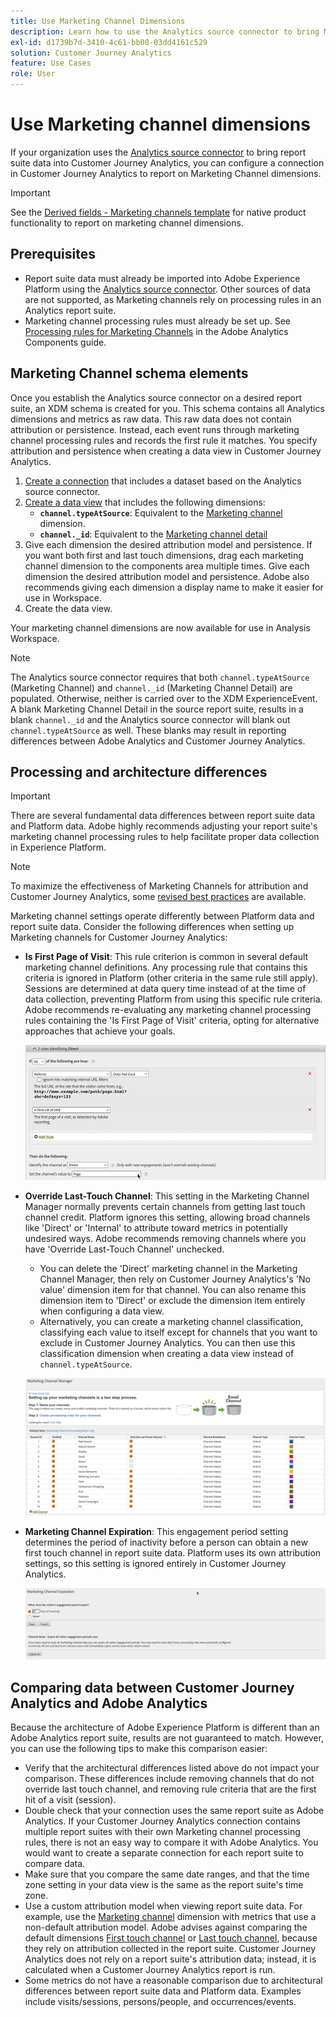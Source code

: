 ```yaml
---
title: Use Marketing Channel Dimensions
description: Learn how to use the Analytics source connector to bring Marketing Channel processing rules into Adobe Experience Platform.
exl-id: d1739b7d-3410-4c61-bb08-03dd4161c529
solution: Customer Journey Analytics
feature: Use Cases
role: User
---
```

# Use Marketing channel dimensions

If your organization uses the [Analytics source connector](https://experienceleague.adobe.com/en/docs/experience-platform/sources/connectors/adobe-applications/analytics) to bring report suite data into Customer Journey Analytics, you can configure a connection in Customer Journey Analytics to report on Marketing Channel dimensions.

>[!IMPORTANT]
>
>See the [Derived fields - Marketing channels template](/help/data-views/derived-fields/derived-fields.md#marketing-channels) for native product functionality to report on marketing channel dimensions.
>


## Prerequisites

* Report suite data must already be imported into Adobe Experience Platform using the [Analytics source connector](https://experienceleague.adobe.com/en/docs/experience-platform/sources/connectors/adobe-applications/analytics). Other sources of data are not supported, as Marketing channels rely on processing rules in an Analytics report suite.
* Marketing channel processing rules must already be set up. See [Processing rules for Marketing Channels](https://experienceleague.adobe.com/en/docs/analytics/admin/admin-tools/manage-report-suites/edit-report-suite/marketing-channels/c-rules) in the Adobe Analytics Components guide.

## Marketing Channel schema elements

Once you establish the Analytics source connector on a desired report suite, an XDM schema is created for you. This schema contains all Analytics dimensions and metrics as raw data. This raw data does not contain attribution or persistence. Instead, each event runs through marketing channel processing rules and records the first rule it matches. You specify attribution and persistence when creating a data view in Customer Journey Analytics.

1. [Create a connection](/help/connections/create-connection.md) that includes a dataset based on the Analytics source connector.
2. [Create a data view](/help/data-views/create-dataview.md) that includes the following dimensions:
   * **`channel.typeAtSource`**: Equivalent to the [Marketing channel](https://experienceleague.adobe.com/en/docs/analytics/components/dimensions/marketing-channel) dimension.
   * **`channel._id`**: Equivalent to the [Marketing channel detail](https://experienceleague.adobe.com/en/docs/analytics/components/dimensions/marketing-detail)
3. Give each dimension the desired attribution model and persistence. If you want both first and last touch dimensions, drag each marketing channel dimension to the components area multiple times. Give each dimension the desired attribution model and persistence. Adobe also recommends giving each dimension a display name to make it easier for use in Workspace.
4. Create the data view.

Your marketing channel dimensions are now available for use in Analysis Workspace.

>[!NOTE]
>
> The Analytics source connector requires that both `channel.typeAtSource` (Marketing Channel) and `channel._id` (Marketing Channel Detail) are populated. Otherwise, neither is carried over to the XDM ExperienceEvent. A blank Marketing Channel Detail in the source report suite, results in a blank `channel._id` and the Analytics source connector will blank out `channel.typeAtSource` as well. These blanks may result in reporting differences between Adobe Analytics and Customer Journey Analytics.

## Processing and architecture differences

>[!IMPORTANT]
>
>There are several fundamental data differences between report suite data and Platform data. Adobe highly recommends adjusting your report suite's marketing channel processing rules to help facilitate proper data collection in Experience Platform.

>[!NOTE]
>
>To maximize the effectiveness of Marketing Channels for attribution and Customer Journey Analytics, some [revised best practices](https://experienceleague.adobe.com/en/docs/analytics/components/marketing-channels/mchannel-best-practices) are available.

Marketing channel settings operate differently between Platform data and report suite data. Consider the following differences when setting up Marketing channels for Customer Journey Analytics:

* **Is First Page of Visit**: This rule criterion is common in several default marketing channel definitions. Any processing rule that contains this criteria is ignored in Platform (other criteria in the same rule still apply). Sessions are determined at data query time instead of at the time of data collection, preventing Platform from using this specific rule criteria. Adobe recommends re-evaluating any marketing channel processing rules containing the 'Is First Page of Visit' criteria, opting for alternative approaches that achieve your goals.
   
   ![First page of visit](../assets/first-page-of-visit.png)

* **Override Last-Touch Channel**: This setting in the Marketing Channel Manager normally prevents certain channels from getting last touch channel credit. Platform ignores this setting, allowing broad channels like 'Direct' or 'Internal' to attribute toward metrics in potentially undesired ways. Adobe recommends removing channels where you have 'Override Last-Touch Channel' unchecked.
  * You can delete the 'Direct' marketing channel in the Marketing Channel Manager, then rely on Customer Journey Analytics's 'No value' dimension item for that channel. You can also rename this dimension item to 'Direct' or exclude the dimension item entirely when configuring a data view.
  * Alternatively, you can create a marketing channel classification, classifying each value to itself except for channels that you want to exclude in Customer Journey Analytics. You can then use this classification dimension when creating a data view instead of `channel.typeAtSource`.

   ![Override last touch channel](../assets/override-last-touch-channel.png)

* **Marketing Channel Expiration**: This engagement period setting determines the period of inactivity before a person can obtain a new first touch channel in report suite data. Platform uses its own attribution settings, so this setting is ignored entirely in Customer Journey Analytics.

   ![Marketing channel expiration](../assets/marketing-channel-expiration.png)

## Comparing data between Customer Journey Analytics and Adobe Analytics

Because the architecture of Adobe Experience Platform is different than an Adobe Analytics report suite, results are not guaranteed to match. However, you can use the following tips to make this comparison easier:

* Verify that the architectural differences listed above do not impact your comparison. These differences include removing channels that do not override last touch channel, and removing rule criteria that are the first hit of a visit (session).
* Double check that your connection uses the same report suite as Adobe Analytics. If your Customer Journey Analytics connection contains multiple report suites with their own Marketing channel processing rules, there is not an easy way to compare it with Adobe Analytics. You would want to create a separate connection for each report suite to compare data.
* Make sure that you compare the same date ranges, and that the time zone setting in your data view is the same as the report suite's time zone.
* Use a custom attribution model when viewing report suite data. For example, use the [Marketing channel](https://experienceleague.adobe.com/en/docs/analytics/components/dimensions/marketing-channel) dimension with metrics that use a non-default attribution model. Adobe advises against comparing the default dimensions [First touch channel](https://experienceleague.adobe.com/en/docs/analytics/components/dimensions/first-touch-channel) or [Last touch channel](https://experienceleague.adobe.com/en/docs/analytics/components/dimensions/last-touch-channel), because they rely on attribution collected in the report suite. Customer Journey Analytics does not rely on a report suite's attribution data; instead, it is calculated when a Customer Journey Analytics report is run.
* Some metrics do not have a reasonable comparison due to architectural differences between report suite data and Platform data. Examples include visits/sessions, persons/people, and occurrences/events.

